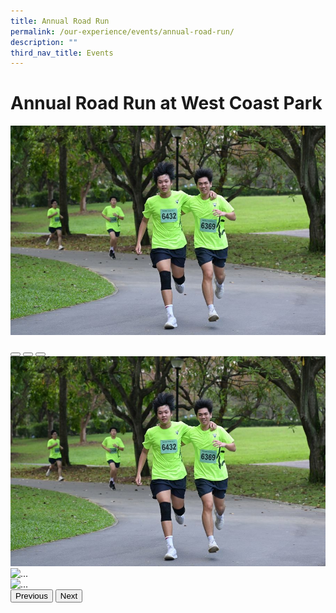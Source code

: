 ```yaml
---
title: Annual Road Run
permalink: /our-experience/events/annual-road-run/
description: ""
third_nav_title: Events
---
```

# Annual Road Run at West Coast Park

![](/images/Events%20Page/Annual%20Road%20Run/2023%20RR%201.jpg)



<div data-bs-ride="carousel" class="carousel slide" id="carouselExampleIndicators">
	<div class="carousel-indicators">
		<button aria-label="Slide 1" aria-current="true" class="active" data-bs-slide-to="0" data-bs-target="#carouselExampleIndicators" type="button"></button>
		<button aria-label="Slide 2" data-bs-slide-to="1" data-bs-target="#carouselExampleIndicators" type="button"></button>
		<button aria-label="Slide 3" data-bs-slide-to="2" data-bs-target="#carouselExampleIndicators" type="button"></button>
	</div>
	<div class="carousel-inner">
		<div class="carousel-item active">
			<img alt="..." class="d-block w-100" src="/images/Events%20Page/Annual%20Road%20Run/2023%20RR%201.jpg">
		</div>
		<div class="carousel-item">
			<img alt="..." class="d-block w-100" src="...">
		</div>
		<div class="carousel-item">
			<img alt="..." class="d-block w-100" src="...">
		</div>
	</div>
	<button data-bs-slide="prev" data-bs-target="#carouselExampleIndicators" type="button" class="carousel-control-prev">
		<span aria-hidden="true" class="carousel-control-prev-icon"></span>
		<span class="visually-hidden">Previous</span>
	</button>
	<button data-bs-slide="next" data-bs-target="#carouselExampleIndicators" type="button" class="carousel-control-next">
		<span aria-hidden="true" class="carousel-control-next-icon"></span>
		<span class="visually-hidden">Next</span>
	</button>
</div>